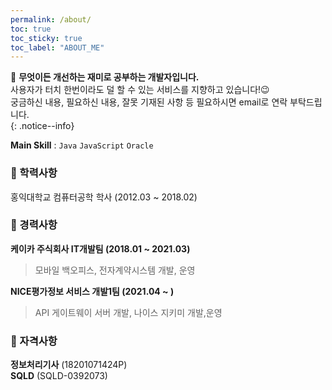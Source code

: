 ```yaml
---
permalink: /about/
toc: true
toc_sticky: true
toc_label: "ABOUT_ME"
---
```

 📌 **무엇이든 개선하는 재미로 공부하는 개발자입니다.**<br>
 사용자가 터치 한번이라도 덜 할 수 있는 서비스를 지향하고 있습니다!😉<br>
 궁금하신 내용, 필요하신 내용, 잘못 기재된 사항 등 필요하시면 email로 연락 부탁드립니다.<br>
{: .notice--info}

**Main Skill** : `Java` `JavaScript` `Oracle`

### 🏫 학력사항
홍익대학교 컴퓨터공학 학사 (2012.03 ~ 2018.02)

### 📝 경력사항
**케이카 주식회사 IT개발팀 (2018.01 ~ 2021.03)**<br>
> 모바일 백오피스, 전자계약시스템 개발, 운영<br>

**NICE평가정보 서비스 개발1팀 (2021.04 ~ )**<br>
> API 게이트웨이 서버 개발, 나이스 지키미 개발,운영

### 🏅 자격사항
**정보처리기사** (18201071424P)<br>
**SQLD**        (SQLD-0392073)
